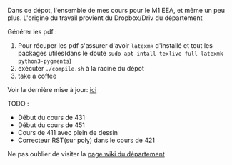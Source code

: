 Dans ce dépot, l'ensemble de mes cours pour le M1 EEA, et même un peu plus. L'origine du travail provient du Dropbox/Driv du département

Générer les pdf :
 1) Pour récuper les pdf s'assurer d'avoir `latexmk` d'installé et tout les packages utiles(dans le doute `sudo apt-intall texlive-full latexmk python3-pygments`)
 2) exécuter `./compile.sh` à la racine du dépot
 3) take a coffee

Voir la dernière mise à jour: [ici](https://perso.crans.org/comby/m1-eea)

TODO :
 - Début du cours de 431
 - Début du cours de 451
 - Cours de 411 avec plein de dessin
 - Correcteur RST(sur poly) dans le cours de 421


Ne pas oublier de visiter la [page wiki du département](https://wiki.crans.org/VieEns/LesDépartements/DépartementEea)
